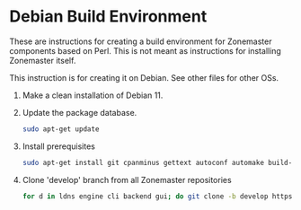 # Debian Build Environment

These are instructions for creating a build environment for Zonemaster
components based on Perl. This is not meant as instructions for installing
Zonemaster itself. 

This instruction is for creating it on Debian. See other files for other OSs.

1. Make a clean installation of Debian 11.

2. Update the package database.

   ```sh
   sudo apt-get update
   ```

3. Install prerequisites

   ```sh
   sudo apt-get install git cpanminus gettext autoconf automake build-essential libdevel-checklib-perl libmodule-install-xsutil-perl libssl-dev libidn2-dev libldns-dev libtool
   ```

4. Clone 'develop' branch from all Zonemaster repositories

   ```sh
   for d in ldns engine cli backend gui; do git clone -b develop https://github.com/zonemaster/zonemaster-$d.git; done
   ```